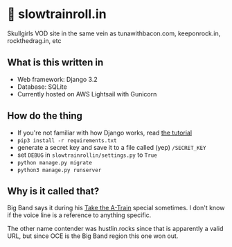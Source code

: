 # 🎷 slowtrainroll.in

Skullgirls VOD site in the same vein as tunawithbacon.com, keeponrock.in, 
rockthedrag.in, etc

## What is this written in

* Web framework: Django 3.2
* Database: SQLite 
* Currently hosted on AWS Lightsail with Gunicorn

## How do the thing

- If you're not familiar with how Django works, read 
  [the tutorial](https://docs.djangoproject.com/en/3.2/intro/tutorial01/)
- `pip3 install -r requirements.txt`
- generate a secret key and save it to a file called (yep) `/SECRET_KEY`
- set `DEBUG` in `slowtrainrollin/settings.py` to `True`
- `python manage.py migrate`
- `python3 manage.py runserver`

## Why is it called that?

Big Band says it during his 
[Take the A-Train](https://www.youtube.com/watch?v=cb2w2m1JmCY) special 
sometimes. I don't know if the voice line is a reference to anything specific.

The other name contender was hustlin.rocks since that is apparently a valid URL,
but since OCE is the Big Band region this one won out.